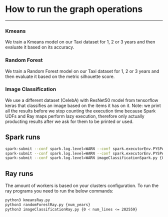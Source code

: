 # How to run the graph operations
--------------------------------------------------------------

### Kmeans
We train a Kmeans model on our Taxi dataset for 1, 2 or 3 years and then evaluate it based on its accuracy.

### Random Forest
We train a Random Forest model on our Taxi dataset for 1, 2 or 3 years and then evaluate it based on the metric silhouette score.

### Image Classification
We use a different dataset (CelebA) with ResNet50 model from tensorflow keras that classifies an image based on the items it has on it.
Note: we print all the results before we stop counting the execution time because Spark UDFs and Ray maps perform lazy execution, therefore only actually
      producting results after we ask for them to be printed or used.


## Spark runs

```bash
spark-submit --conf spark.log.level=WARN --conf spark.executorEnv.PYSPARK_PYTHON=/usr/bin/python3 --packages ch.cern.sparkmeasure:spark-measure_2.12:0.24 kmeansSpark.py
spark-submit --conf spark.log.level=WARN --conf spark.executorEnv.PYSPARK_PYTHON=/usr/bin/python3 --packages ch.cern.sparkmeasure:spark-measure_2.12:0.24 randomForestSpark.py
spark-submit --conf spark.log.level=WARN imageClassificationSpark.py {0 < num_lines <= 202559}
```

## Ray runs

The amount of workers is based on your clusters configuration. To run the ray programs you need to run the below commands:
```bash
python3 kmeansRay.py 
python3 randomForestRay.py {num_years}
python3 imageClassificationRay.py {0 < num_lines <= 202559}
```